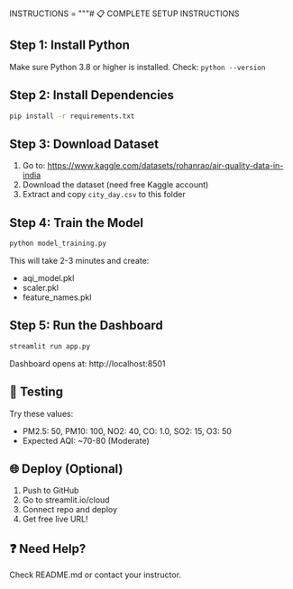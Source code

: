 INSTRUCTIONS = """# 📋 COMPLETE SETUP INSTRUCTIONS

## Step 1: Install Python

Make sure Python 3.8 or higher is installed.
Check: `python --version`

## Step 2: Install Dependencies

```bash
pip install -r requirements.txt
```

## Step 3: Download Dataset

1. Go to: https://www.kaggle.com/datasets/rohanrao/air-quality-data-in-india
2. Download the dataset (need free Kaggle account)
3. Extract and copy `city_day.csv` to this folder

## Step 4: Train the Model

```bash
python model_training.py
```

This will take 2-3 minutes and create:

- aqi_model.pkl
- scaler.pkl
- feature_names.pkl

## Step 5: Run the Dashboard

```bash
streamlit run app.py
```

Dashboard opens at: http://localhost:8501

## 🎯 Testing

Try these values:

- PM2.5: 50, PM10: 100, NO2: 40, CO: 1.0, SO2: 15, O3: 50
- Expected AQI: ~70-80 (Moderate)

## 🌐 Deploy (Optional)

1. Push to GitHub
2. Go to streamlit.io/cloud
3. Connect repo and deploy
4. Get free live URL!

## ❓ Need Help?

Check README.md or contact your instructor.
